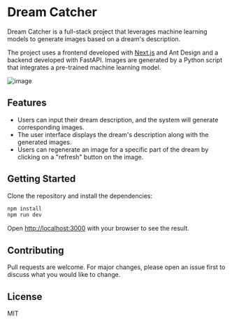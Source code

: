 # Dream Catcher
Dream Catcher is a full-stack project that leverages machine learning models to generate images based on a dream's description.

The project uses a frontend developed with [Next.js](https://nextjs.org/) and Ant Design and a backend developed with FastAPI. Images are generated by a Python script that integrates a pre-trained machine learning model.

![image](https://github.com/ha0min/DreamCatcher-FrontEnd/assets/49261056/6c9b58ce-c7f3-4263-ae92-3c26ba29daaf)


## Features
- Users can input their dream description, and the system will generate corresponding images.
- The user interface displays the dream's description along with the generated images.
- Users can regenerate an image for a specific part of the dream by clicking on a "refresh" button on the image.

## Getting Started

Clone the repository and install the dependencies:

```bash
npm install
npm run dev
```

Open [http://localhost:3000](http://localhost:3000) with your browser to see the result.

## Contributing
Pull requests are welcome. For major changes, please open an issue first to discuss what you would like to change.

## License
MIT

